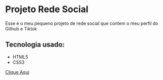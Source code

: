<h1>Projeto Rede Social</h1>
<p>Esse é o meu pequeno projeto de rede social que contem o meu perfil do Github e Tiktok</p>
<h2>Tecnologia usado:</h2>
<ul>
  <li>HTML5</li>
  <li>CSS3</li>
</ul>
<a href="">Clique Aqui</a>


